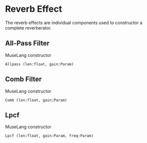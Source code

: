 Reverb Effect
=============

The reverb effects are individual components used to constructor a complete
reverberator.

## All-Pass Filter

MuseLang constructor

    Allpass (len:float, gain:Param)

## Comb Filter

MuseLang constructor

    Comb (len:float, gain:Param)

## Lpcf

MuseLang constructor

    Lpcf (len:float, gain:Param, freq:Param)
